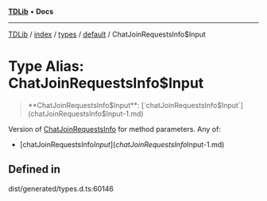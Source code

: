 [**TDLib**](../../../../../../README.md) • **Docs**

***

[TDLib](../../../../../../modules.md) / [index](../../../../../README.md) / [types](../../../README.md) / [default](../README.md) / ChatJoinRequestsInfo$Input

# Type Alias: ChatJoinRequestsInfo$Input

> **ChatJoinRequestsInfo$Input**: [`chatJoinRequestsInfo$Input`](chatJoinRequestsInfo$Input-1.md)

Version of [ChatJoinRequestsInfo](ChatJoinRequestsInfo.md) for method parameters.
Any of:
- [chatJoinRequestsInfo$Input](chatJoinRequestsInfo$Input-1.md)

## Defined in

dist/generated/types.d.ts:60146
